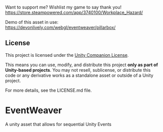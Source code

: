 Want to support me? Wishlist my game to say thank you!
https://store.steampowered.com/app/3740100/Workplace_Hazard/

Demo of this asset in use:
https://devonlively.com/webgl/eventweaver/pillarbox/

## License

This project is licensed under the [Unity Companion License](https://unity.com/legal/licenses/unity-companion-license).

This means you can use, modify, and distribute this project **only as part of Unity-based projects**. You may not resell, sublicense, or distribute this code or any derivative works as a standalone asset or outside of a Unity project.

For more details, see the LICENSE.md file.

# EventWeaver
A unity asset that allows for sequential Unity Events

